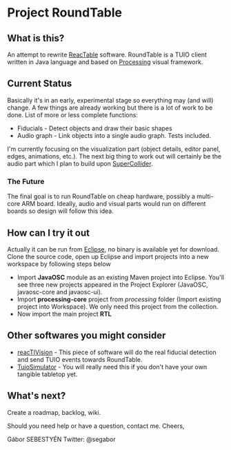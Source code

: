 # Project RoundTable

## What is this?
An attempt to rewrite [ReacTable](http://reactable.com/products/live/) software. RoundTable is a TUIO client written in Java language and based on [Processing](http://processing.org/) visual framework.

## Current Status
Basically it's in an early, experimental stage so everything may (and will) change. A few things are already working but there is a lot of work to be done. List of more or less complete functions:

* Fiducials - Detect objects and draw their basic shapes
* Audio graph - Link objects into a single audio graph. Tests included.

I'm currently focusing on the visualization part (object details, editor panel, edges, animations, etc.). The next big thing to work out will certainly be the audio part which I plan to build upon [SuperCollider](http://supercollider.github.io/).

### The Future
The final goal is to run RoundTable on cheap hardware, possibly a multi-core ARM board. Ideally, audio and visual parts would run on different boards so design will follow this idea.

## How can I try it out
Actually it can be run from [Eclipse](http://eclipse.org), no binary is available yet for download. Clone the source code, open up Eclipse and import projects into a new workspace by following steps below

*  Import **JavaOSC** module as an existing Maven project into Eclipse. You'll see three new projects appeared in the Project Explorer (JavaOSC, javaosc-core and javaosc-ui).
*  Import **processing-core** project from _processing_ folder (Import existing project into Workspace). We only need this project from the collection.
*  Now import the main project **RTL**

## Other softwares you might consider

* [reacTIVision](http://reactivision.sourceforge.net/) - This piece of software will do the real fiducial detection and send TUIO events towards RoundTable.
* [TuioSimulator](http://prdownloads.sourceforge.net/reactivision/TUIO_Simulator-1.4.zip?download) - You will really need this if you don't have your own tangible tabletop yet.

## What's next?
Create a roadmap, backlog, wiki.

Should you need help or have a question, contact me.
Cheers,

Gábor SEBESTYÉN
Twitter: @segabor
